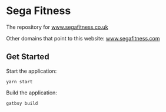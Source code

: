 # Sega Fitness

The repository for www.segafitness.co.uk

Other domains that point to this website:
www.segafitness.com

## Get Started

Start the application:

```
yarn start
```

Build the application:

```
gatbsy build
```
